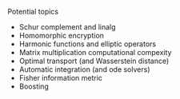 Potential topics

- Schur complement and linalg
- Homomorphic encryption
- Harmonic functions and elliptic operators
- Matrix multiplication computational compexity
- Optimal transport (and Wasserstein distance)
- Automatic integration (and ode solvers)
- Fisher information metric
- Boosting
